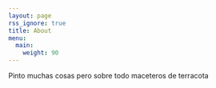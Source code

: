 ```yaml
---
layout: page
rss_ignore: true
title: About
menu:
  main:
    weight: 90
---
```


Pinto muchas cosas pero sobre todo maceteros de terracota
